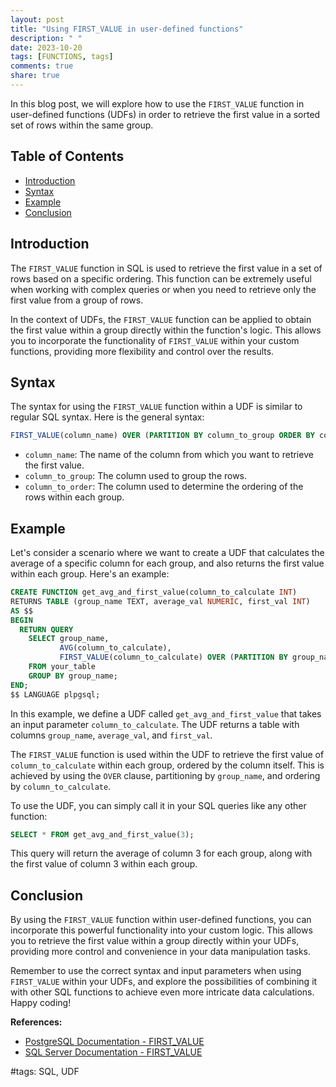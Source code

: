 ```yaml
---
layout: post
title: "Using FIRST_VALUE in user-defined functions"
description: " "
date: 2023-10-20
tags: [FUNCTIONS, tags]
comments: true
share: true
---
```


In this blog post, we will explore how to use the `FIRST_VALUE` function in user-defined functions (UDFs) in order to retrieve the first value in a sorted set of rows within the same group. 

## Table of Contents
- [Introduction](#introduction)
- [Syntax](#syntax)
- [Example](#example)
- [Conclusion](#conclusion)

## Introduction
The `FIRST_VALUE` function in SQL is used to retrieve the first value in a set of rows based on a specific ordering. This function can be extremely useful when working with complex queries or when you need to retrieve only the first value from a group of rows.

In the context of UDFs, the `FIRST_VALUE` function can be applied to obtain the first value within a group directly within the function's logic. This allows you to incorporate the functionality of `FIRST_VALUE` within your custom functions, providing more flexibility and control over the results.

## Syntax
The syntax for using the `FIRST_VALUE` function within a UDF is similar to regular SQL syntax. Here is the general syntax:

```sql
FIRST_VALUE(column_name) OVER (PARTITION BY column_to_group ORDER BY column_to_order)
```

- `column_name`: The name of the column from which you want to retrieve the first value.
- `column_to_group`: The column used to group the rows.
- `column_to_order`: The column used to determine the ordering of the rows within each group.

## Example
Let's consider a scenario where we want to create a UDF that calculates the average of a specific column for each group, and also returns the first value within each group. Here's an example:

```sql
CREATE FUNCTION get_avg_and_first_value(column_to_calculate INT)
RETURNS TABLE (group_name TEXT, average_val NUMERIC, first_val INT)
AS $$
BEGIN
  RETURN QUERY
    SELECT group_name,
           AVG(column_to_calculate),
           FIRST_VALUE(column_to_calculate) OVER (PARTITION BY group_name ORDER BY column_to_calculate)
    FROM your_table
    GROUP BY group_name;
END;
$$ LANGUAGE plpgsql;
```

In this example, we define a UDF called `get_avg_and_first_value` that takes an input parameter `column_to_calculate`. The UDF returns a table with columns `group_name`, `average_val`, and `first_val`.

The `FIRST_VALUE` function is used within the UDF to retrieve the first value of `column_to_calculate` within each group, ordered by the column itself. This is achieved by using the `OVER` clause, partitioning by `group_name`, and ordering by `column_to_calculate`.

To use the UDF, you can simply call it in your SQL queries like any other function:

```sql
SELECT * FROM get_avg_and_first_value(3);
```

This query will return the average of column 3 for each group, along with the first value of column 3 within each group.

## Conclusion
By using the `FIRST_VALUE` function within user-defined functions, you can incorporate this powerful functionality into your custom logic. This allows you to retrieve the first value within a group directly within your UDFs, providing more control and convenience in your data manipulation tasks.

Remember to use the correct syntax and input parameters when using `FIRST_VALUE` within your UDFs, and explore the possibilities of combining it with other SQL functions to achieve even more intricate data calculations. Happy coding!

**References:** 
- [PostgreSQL Documentation - FIRST_VALUE](https://www.postgresql.org/docs/current/functions-window.html#FUNCTIONS-WINDOW-TABLE)
- [SQL Server Documentation - FIRST_VALUE](https://docs.microsoft.com/en-us/sql/t-sql/functions/first-value-transact-sql?view=sql-server-ver15)

#tags: SQL, UDF